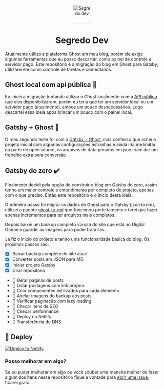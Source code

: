 <p align="center">
  <a href="https://segredo.dev/">
    <img alt="Segredo.dev" src="https://segredo.dev/content/images/2019/05/segredo-dev-favicon-1.png" width="60" />
  </a>
</p>
<h1 align="center">
  Segredo Dev
</h1>

Atualmente utilizo a plataforma Ghost em meu blog, porém ele exige algumas ferramentas que eu posso descartar, como painel de controle e servidor pago. Este repositório é a migração do blog em Ghost para Gatsby, utilizarei ele como controle de tarefas e comentários.

## Ghost local com api pública 🚫

Eu inicei a migração tentando utilizar o Ghost localmente com a [API pública](https://ghost.org/changelog/jamstack/) que eles disponibilizaram, porém eu teria que ter um servidor local ou um servidor pago (atualmente), ambos um pouco desnecessários. Logo descartei essa ideia após brincar um pouco com o painel local.

## Gatsby + Ghost 🚫

O meu segundo teste foi com o [Gatsby + Ghost](https://github.com/TryGhost/gatsby-source-ghost), mas confesso que achei o projeto inicial com algumas configurações estranhas e ainda iria me limitar na parte de open source, os arquivos de data gerados em json iriam dar um trabalho extra para conversão.

## Gatsby do zero ✔️

Finalmente decidi pela opção de construir o blog em Gatsby do zero, assim tenho um maior controle e entendimento por completo do projeto, apenas com o que preciso. Então este repositório é o inicio desta ideia.

O primeiro passo foi migrar os dados do Ghost para o Gatsby (json to md), utilizei o pacote [ghost-to-md](https://github.com/hswolff/ghost-to-md) que funcionou perfeitamente e terei que fazer apenas incrementos para ter arquivos mais completos.

Depois baixei um backup completo via ssh do site que está no Digital Ocean e guardei as imagens para poder tratá-las.

Já fiz o inicio do projeto e tenho uma funcionalidade básica do blog. Os próximos passos são:

- [x] Baixar backup completo do site atual
- [x] Converter posts em JSON para MD
- [x] Iniciar projeto Gatsby
- [x] Criar repositório
- [] Gerar páginas de posts
- [] Listar postagens com link próprio
- [] Criar componentes estilizados para cada elemento
- [] Atrelar imagens do backup aos posts
- [] Verificar paginação com lazy loading
- [] Checar itens de SEO
- [] Checar performance
- [] Deploy no Netlify
- [] Transferência de DNS


## 💫 Deploy
[![Deploy to Netlify](https://www.netlify.com/img/deploy/button.svg)](https://app.netlify.com/start/deploy?repository=https://github.com/iaurg/segredo.dev)

### Posso melhorar em algo?
Se eu puder melhorar em algo ou você souber uma maneira melhor de fazer algum dos itens nesse repositório fique a vontade para [abrir uma issue](https://github.com/iaurg/segredo.dev/issues/new), ficarei grato.